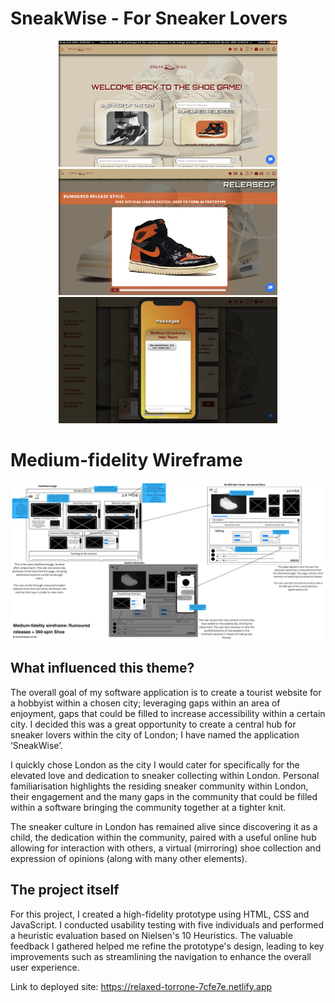 # SneakWise - For Sneaker Lovers 

<div align="center">
        <img src="https://github.com/AyomideBalo/AyomideBalo/blob/c3889d98db284a001fac5d614c2a540576116a37/reports/Screenshot%202025-08-31%20at%2023.32.03.png" width="350" alt="Project Image 1">
        <img src="https://github.com/AyomideBalo/AyomideBalo/blob/c3889d98db284a001fac5d614c2a540576116a37/reports/Screenshot%202025-08-31%20at%2023.33.57.png" width="350" alt="Project Image 1">
        <img src="https://github.com/AyomideBalo/AyomideBalo/blob/c3889d98db284a001fac5d614c2a540576116a37/reports/Screenshot%202025-08-31%20at%2023.34.33.png" width="350" alt="Project Image 1">
  </div>

# Medium-fidelity Wireframe

<div align="center">
        <img src="https://github.com/AyomideBalo/AyomideBalo/blob/c3889d98db284a001fac5d614c2a540576116a37/reports/High-fidelity-prototype-UOL.png" width="750" alt="Project Image 1">
  </div>
 
<h2>What influenced this theme?</h2>
The overall goal of my software application is to create a tourist website for a hobbyist within a chosen city; leveraging gaps within an area of enjoyment, gaps that could be filled to increase accessibility within a certain city. I decided this was a great opportunity to create a central hub for sneaker lovers within the city of London; I have named the application ‘SneakWise’.

I quickly chose London as the city I would cater for specifically for the elevated love and dedication to sneaker collecting within London. Personal familiarisation highlights the residing sneaker community within London, their engagement and the many gaps in the community that could be filled within a software bringing the community together at a tighter knit. 
 
The sneaker culture in London has remained alive since discovering it as a child, the dedication within the community, paired with a useful online hub allowing for interaction with others, a virtual (mirroring) shoe collection and expression of opinions (along with many other elements).

<h2>The project itself</h2>
For this project, I created a high-fidelity prototype using HTML, CSS and JavaScript. I conducted usability testing with five individuals and performed a heuristic evaluation based on Nielsen's 10 Heuristics. The valuable feedback I gathered helped me refine the prototype's design, leading to key improvements such as streamlining the navigation to enhance the overall user experience.

Link to deployed site: https://relaxed-torrone-7cfe7e.netlify.app

